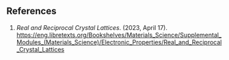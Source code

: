 ## References
1. _Real and Reciprocal Crystal Lattices_. (2023, April 17). https://eng.libretexts.org/Bookshelves/Materials_Science/Supplemental_Modules_(Materials_Science)/Electronic_Properties/Real_and_Reciprocal_Crystal_Lattices
